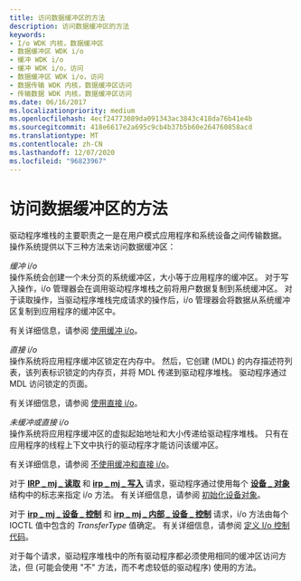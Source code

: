 ```yaml
---
title: 访问数据缓冲区的方法
description: 访问数据缓冲区的方法
keywords:
- I/o WDK 内核，数据缓冲区
- 数据缓冲区 WDK i/o
- 缓冲 WDK i/o
- 缓冲 WDK i/o，访问
- 数据缓冲区 WDK i/o，访问
- 数据传输 WDK 内核，数据缓冲区访问
- 传输数据 WDK 内核，数据缓冲区访问
ms.date: 06/16/2017
ms.localizationpriority: medium
ms.openlocfilehash: 4ecf24773089da091343ac3843c418da76b41e4b
ms.sourcegitcommit: 418e6617e2a695c9cb4b37b5b60e264760858acd
ms.translationtype: MT
ms.contentlocale: zh-CN
ms.lasthandoff: 12/07/2020
ms.locfileid: "96823967"
---
```

# <a name="methods-for-accessing-data-buffers"></a>访问数据缓冲区的方法


驱动程序堆栈的主要职责之一是在用户模式应用程序和系统设备之间传输数据。 操作系统提供以下三种方法来访问数据缓冲区：

<a href="" id="buffered-i-o"></a>*缓冲 i/o*  
操作系统会创建一个未分页的系统缓冲区，大小等于应用程序的缓冲区。 对于写入操作，i/o 管理器会在调用驱动程序堆栈之前将用户数据复制到系统缓冲区。 对于读取操作，当驱动程序堆栈完成请求的操作后，i/o 管理器会将数据从系统缓冲区复制到应用程序的缓冲区中。

有关详细信息，请参阅 [使用缓冲 i/o](using-buffered-i-o.md)。

<a href="" id="direct-i-o"></a>*直接 i/o*  
操作系统将应用程序缓冲区锁定在内存中。 然后，它创建 (MDL) 的内存描述符列表，该列表标识锁定的内存页，并将 MDL 传递到驱动程序堆栈。 驱动程序通过 MDL 访问锁定的页面。

有关详细信息，请参阅 [使用直接 i/o](using-direct-i-o.md)。

<a href="" id="neither-buffered-nor-direct-i-o"></a>*未缓冲或直接 i/o*  
操作系统将应用程序缓冲区的虚拟起始地址和大小传递给驱动程序堆栈。 只有在应用程序的线程上下文中执行的驱动程序才能访问该缓冲区。

有关详细信息，请参阅 [不使用缓冲和直接 i/o](using-neither-buffered-nor-direct-i-o.md)。

对于 [**IRP \_ mj \_ 读取**](./irp-mj-read.md) 和 [**irp \_ mj \_ 写入**](./irp-mj-write.md) 请求，驱动程序通过使用每个 [**设备 \_ 对象**](/windows-hardware/drivers/ddi/wdm/ns-wdm-_device_object) 结构中的标志来指定 i/o 方法。 有关详细信息，请参阅 [初始化设备对象](initializing-a-device-object.md)。

对于 [**irp \_ mj \_ 设备 \_ 控制**](./irp-mj-device-control.md) 和 [**irp \_ mj \_ 内部 \_ 设备 \_ 控制**](./irp-mj-internal-device-control.md) 请求，i/o 方法由每个 IOCTL 值中包含的 *TransferType* 值确定。 有关详细信息，请参阅 [定义 I/o 控制代码](defining-i-o-control-codes.md)。

对于每个请求，驱动程序堆栈中的所有驱动程序都必须使用相同的缓冲区访问方法，但 (可能会使用 "不" 方法，而不考虑较低的驱动程序) 使用的方法。

 

